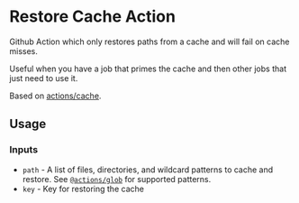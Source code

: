# Restore Cache Action

Github Action which only restores paths from a cache and will fail on cache misses.

Useful when you have a job that primes the cache and then other jobs that just need to use it.

Based on [actions/cache](https://github.com/actions/cache).

## Usage

### Inputs

- `path` - A list of files, directories, and wildcard patterns to cache and restore. See [`@actions/glob`](https://github.com/actions/toolkit/tree/main/packages/glob) for supported patterns.
- `key` - Key for restoring the cache
